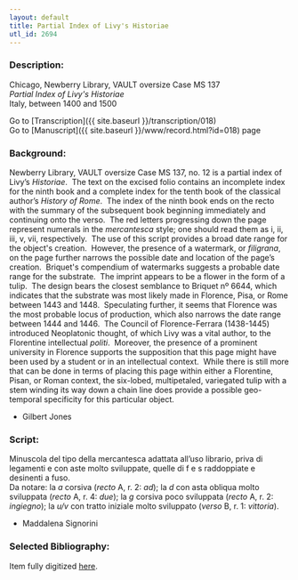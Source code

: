 ```yaml
---
layout: default
title: Partial Index of Livy's Historiae
utl_id: 2694
---
```


###  Description:

Chicago, Newberry Library, VAULT oversize Case MS 137<br>
_Partial Index of Livy's Historiae_<br>
Italy, between 1400 and 1500

Go to [Transcription]({{ site.baseurl }}/transcription/018)<br>
Go to [Manuscript]({{ site.baseurl }}/www/record.html?id=018) page 

###  Background:

Newberry Library, VAULT oversize Case MS 137, no. 12 is a partial index of Livy’s _Historiae_.  The text on the excised folio contains an incomplete index for the ninth book and a complete index for the tenth book of the classical author’s _History of Rome_.  The index of the ninth book ends on the recto with the summary of the subsequent book beginning immediately and continuing onto the verso.  The red letters progressing down the page represent numerals in the _mercantesca_ style; one should read them as i, ii, iii, v, vii, respectively.  The use of this script provides a broad date range for the object's creation.  However, the presence of a watermark, or _filigrana_, on the page further narrows the possible date and location of the page’s creation.  Briquet's compendium of watermarks suggests a probable date range for the substrate.  The imprint appears to be a flower in the form of a tulip.  The design bears the closest semblance to Briquet nº 6644, which indicates that the substrate was most likely made in Florence, Pisa, or Rome between 1443 and 1448.  Speculating further, it seems that Florence was the most probable locus of production, which also narrows the date range between 1444 and 1446.  The Council of Florence-Ferrara (1438-1445) introduced Neoplatonic thought, of which Livy was a vital author, to the Florentine intellectual _politi_.  Moreover, the presence of a prominent university in Florence supports the supposition that this page might have been used by a student or in an intellectual context.  While there is still more that can be done in terms of placing this page within either a Florentine, Pisan, or Roman context, the six-lobed, multipetaled, variegated tulip with a stem winding its way down a chain line does provide a possible geo-temporal specificity for this particular object.
- Gilbert Jones

###  Script:

Minuscola del tipo della mercantesca adattata all’uso librario, priva di legamenti e con aste molto sviluppate, quelle di f e s raddoppiate e desinenti a fuso.<br>
Da notare: la _a_ corsiva (_recto_ A, r. 2: _ad_); la _d_ con asta obliqua molto sviluppata (_recto_ A, r. 4: _due_); la _g_ corsiva poco sviluppata (_recto_ A, r. 2: _ingiegno_); la _u/v_ con tratto iniziale molto sviluppato (_verso_ B, r. 1: _vittoria_).<br>
- Maddalena Signorini

###  Selected Bibliography:

Item fully digitized [here](http://digcoll.newberry.org/#/item/ia-case_ms_137).

